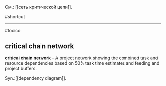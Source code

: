 См.: [[сеть критической цепи]].

#shortcut




<hr/>

#tocico

## critical chain network

<b>critical chain network</b> -  A project network showing the combined task and resource dependencies based on 50% task time estimates and feeding and project buffers. 


Syn.:[[dependency diagram]].



